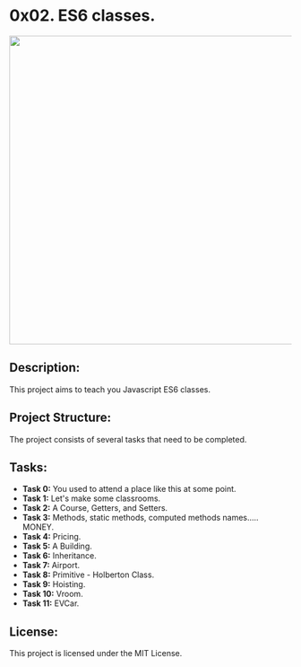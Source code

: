 # 0x02. ES6 classes.  

<p align="center"> <img src="https://i.imgflip.com/2aest2.jpg" width="550" higth="550">

## Description:

This project aims to teach you Javascript ES6 classes.

## Project Structure:

The project consists of several tasks that need to be completed.

## Tasks:

- **Task 0:** You used to attend a place like this at some point.
- **Task 1:** Let's make some classrooms.
- **Task 2:** A Course, Getters, and Setters.
- **Task 3:** Methods, static methods, computed methods names..... MONEY.
- **Task 4:** Pricing.
- **Task 5:** A Building.
- **Task 6:** Inheritance.
- **Task 7:** Airport.
- **Task 8:** Primitive - Holberton Class.
- **Task 9:** Hoisting.
- **Task 10:** Vroom.
- **Task 11:** EVCar.


## License:

This project is licensed under the MIT License.
